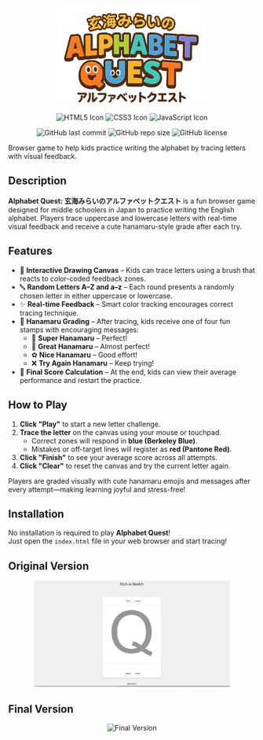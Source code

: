 <div align="center">
  <img src="./images/logo-2.png" alt="Logo" width="300">
  <p>
    <img src="https://img.icons8.com/color/48/000000/html-5.png" alt="HTML5 Icon" width="40" height="40"/>
    <img src="https://img.icons8.com/color/48/000000/css3.png" alt="CSS3 Icon" width="40" height="40"/>
    <img src="https://img.icons8.com/color/48/000000/javascript.png" alt="JavaScript Icon" width="40" height="40"/>
  </p>
</div>

<p align="center">
  <img src="https://img.shields.io/github/last-commit/hellogaray/Genkai-Bowsers-Big-Blast" alt="GitHub last commit">
  <img src="https://img.shields.io/github/repo-size/hellogaray/Genkai-Bowsers-Big-Blast" alt="GitHub repo size">
  <img src="https://img.shields.io/github/license/hellogaray/Genkai-Bowsers-Big-Blast" alt="GitHub license">
</p>

Browser game to help kids practice writing the alphabet by tracing letters with visual feedback.

## Description

**Alphabet Quest: 玄海みらいのアルファベットクエスト** is a fun browser game designed for middle schoolers in Japan to practice writing the English alphabet. Players trace uppercase and lowercase letters with real-time visual feedback and receive a cute hanamaru-style grade after each try.

## Features

- 🎨 **Interactive Drawing Canvas** – Kids can trace letters using a brush that reacts to color-coded feedback zones.
- 🔤 **Random Letters A–Z and a–z** – Each round presents a randomly chosen letter in either uppercase or lowercase.
- ✨ **Real-time Feedback** – Smart color tracking encourages correct tracing technique.
- 🌸 **Hanamaru Grading** – After tracing, kids receive one of four fun stamps with encouraging messages:
  - 💮 **Super Hanamaru** – Perfect!
  - 🌼 **Great Hanamaru** – Almost perfect!
  - ✿ **Nice Hanamaru** – Good effort!
  - ❌ **Try Again Hanamaru** – Keep trying!
- 🎯 **Final Score Calculation** – At the end, kids can view their average performance and restart the practice.

## How to Play

1. **Click "Play"** to start a new letter challenge.
2. **Trace the letter** on the canvas using your mouse or touchpad.
   - Correct zones will respond in **blue (Berkeley Blue)**.
   - Mistakes or off-target lines will register as **red (Pantone Red)**.
3. **Click "Finish"** to see your average score across all attempts.
4. **Click "Clear"** to reset the canvas and try the current letter again.

Players are graded visually with cute hanamaru emojis and messages after every attempt—making learning joyful and stress-free!

## Installation

No installation is required to play **Alphabet Quest**!  
Just open the `index.html` file in your web browser and start tracing!

## Original Version
<div align="center">
  <img src="./images/original.png" alt="Original Version" width="400">
</div>

## Final Version
<div align="center">
  <img src="./images/final.png" alt="Final Version" width="400">
</div>
